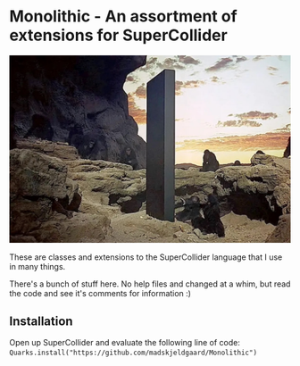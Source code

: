 # Monolithic - An assortment of extensions for SuperCollider

![monolith](2001_monolith.jpeg) 

These are classes and extensions to the SuperCollider language that I use in many things. 

There's a bunch of stuff here. No help files and changed at a whim, but read the code and see it's comments for information :)

## Installation

Open up SuperCollider and evaluate the following line of code:
`Quarks.install("https://github.com/madskjeldgaard/Monolithic")`
